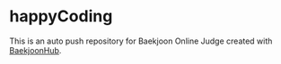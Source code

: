 # happyCoding
This is an auto push repository for Baekjoon Online Judge created with [BaekjoonHub](https://github.com/BaekjoonHub/BaekjoonHub).
